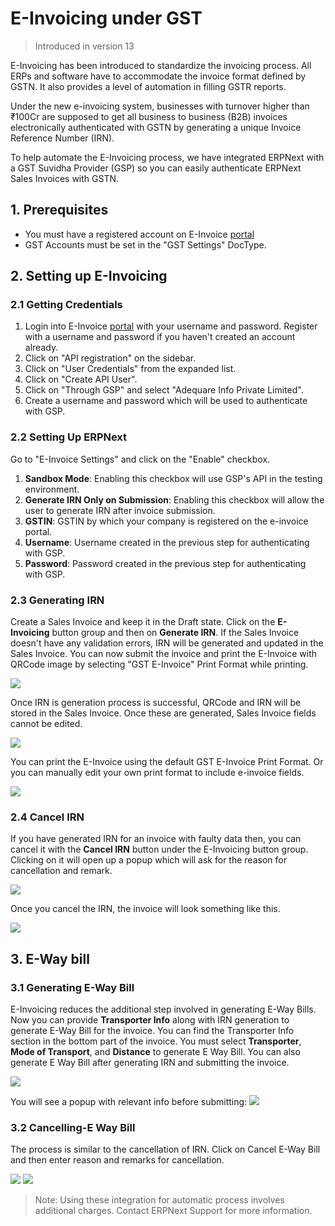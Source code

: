 <!-- add-breadcrumbs -->
# E-Invoicing under GST

> Introduced in version 13

E-Invoicing has been introduced to standardize the invoicing process. All ERPs and software have to accommodate the invoice format defined by GSTN. It also provides a level of automation in filling GSTR reports.

Under the new e-invoicing system, businesses with turnover higher than ₹100Cr are supposed to get all business to business (B2B) invoices electronically authenticated with GSTN by generating a unique Invoice Reference Number (IRN).

To help automate the E-Invoicing process, we have integrated ERPNext with a GST Suvidha Provider (GSP) so you can easily authenticate ERPNext Sales Invoices with GSTN.

## 1. Prerequisites

- You must have a registered account on E-Invoice [portal](https://einvoice1.gst.gov.in/)
- GST Accounts must be set in the "GST Settings" DocType.

## 2. Setting up E-Invoicing

### 2.1 Getting Credentials

1. Login into E-Invoice [portal](https://einvoice1.gst.gov.in/) with your username and password. Register with a username and password if you haven't created an account already.
1. Click on "API registration" on the sidebar.
1. Click on "User Credentials" from the expanded list.
1. Click on "Create API User".
1. Click on "Through GSP" and select "Adequare Info Private Limited".
1. Create a username and password which will be used to authenticate with GSP.

### 2.2 Setting Up ERPNext

Go to "E-Invoice Settings" and click on the "Enable" checkbox.

1. **Sandbox Mode**: Enabling this checkbox will use GSP's API in the testing environment. 
1. **Generate IRN Only on Submission**: Enabling this checkbox will allow the user to generate IRN after invoice submission.
1. **GSTIN**: GSTIN by which your company is registered on the e-invoice portal.
1. **Username**: Username created in the previous step for authenticating with GSP.
1. **Password**: Password created in the previous step for authenticating with GSP.

### 2.3 Generating IRN

Create a Sales Invoice and keep it in the Draft state. Click on the **E-Invoicing** button group and then on **Generate IRN**. If the Sales Invoice doesn't have any validation errors, IRN will be generated and updated in the Sales Invoice. You can now submit the invoice and print the E-Invoice with QRCode image by selecting "GST E-Invoice" Print Format while printing.

<img class="screenshot" src="/docs/assets/img/regional/india/einv_gen_irn_button.png">

Once IRN is generation process is successful, QRCode and IRN will be stored in the Sales Invoice. Once these are generated, Sales Invoice fields cannot be edited.

<img class="screenshot" src="/docs/assets/img/regional/india/einv_generated_irn.png">

You can print the E-Invoice using the default GST E-Invoice Print Format. Or you can manually edit your own print format to include e-invoice fields.

<img class="screenshot" src="/docs/assets/img/regional/india/einv_print_format.png">

### 2.4 Cancel IRN

If you have generated IRN for an invoice with faulty data then, you can cancel it with the **Cancel IRN** button under the E-Invoicing button group. Clicking on it will open up a popup which will ask for the reason for cancellation and remark.

<img class="screenshot" src="/docs/assets/img/regional/india/einv_cancel_irn_button.png">

Once you cancel the IRN, the invoice will look something like this.

<img class="screenshot" src="/docs/assets/img/regional/india/einv_cancelled_irn.png">

## 3. E-Way bill

### 3.1 Generating E-Way Bill

E-Invoicing reduces the additional step involved in generating E-Way Bills. Now you can provide **Transporter Info** along with IRN generation to generate E-Way Bill for the invoice. You can find the Transporter Info section in the bottom part of the invoice. You must select **Transporter**, **Mode of Transport**, and **Distance** to generate E Way Bill. You can also generate E Way Bill after generating IRN and submitting the invoice.

<img class="screenshot" src="/docs/assets/img/regional/india/einv_gen_ewaybill_button.png">

You will see a popup with relevant info before submitting:
<img class="screenshot" src="/docs/assets/img/regional/india/einv_gen_ewaybill_dialog.png">

### 3.2 Cancelling-E Way Bill

The process is similar to the cancellation of IRN. Click on Cancel E-Way Bill and then enter reason and remarks for cancellation.

<img class="screenshot" src="/docs/assets/img/regional/india/einv_cancel_ewaybill_button.png">

<img class="screenshot" src="/docs/assets/img/regional/india/einv_cancelled_ewaybill.png">

> Note: Using these integration for automatic process involves additional charges. Contact ERPNext Support for more information.
